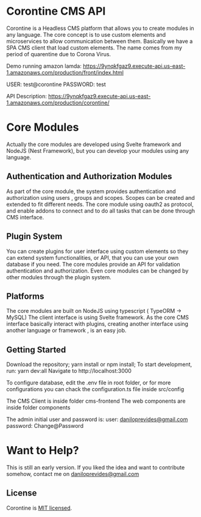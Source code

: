 # Corontine CMS API

Corontine is a Headless CMS platform that allows you to create modules in any language. The core concept is to use custom elements and microservices to allow communication between them.
Basically we have a SPA CMS client that load custom elements.
The name comes from my period of quarentine due to Corona Virus. 

Demo running amazon lamda:
https://9ynqkfgaz9.execute-api.us-east-1.amazonaws.com/production/front/index.html

USER: test@corontine
PASSWORD: test

API Description:
https://9ynqkfgaz9.execute-api.us-east-1.amazonaws.com/production/corontine/

# Core Modules
Actually the core modules are developed using Svelte framework and NodeJS (Nest Framework), but you can develop your modules using any language.

## Authentication and Authorization Modules
As part of the core module, the system provides authentication and authorization using users , groups and scopes.
Scopes can be created and extended to fit different needs.
The core module using oauth2 as protocol, and enable addons to connect and to do all tasks that can be done through CMS interface. 

## Plugin System
You can create plugins for user interface using custom elements so they can extend system functionalities, or API, that you can use your own database if you need.
The core modules provide an API for validation authentication and authorization.
Even core modules can be changed by other modules through the plugin system.

## Platforms
The core modules are built on NodeJS using typescript ( TypeORM -> MySQL)
The client interface is using Svelte framework.
As the core CMS interface basically interact with plugins, creating another interface using another language or framework , is an easy job.

## Getting Started
Download the repository;
yarn install or npm install;
To start development, run: yarn dev:all
Navigate to http://localhost:3000

To configure database, edit the .env file in root folder, or for more configurations you can chack the configuration.ts file inside src/config

The CMS Client is inside folder cms-frontend
The web components are inside folder components

The admin initial user and password is:
user:       daniloprevides@gmail.com
password:   Change@Password

# Want to Help?
This is still an early version. If you liked the idea and want to contribute somehow, contact me on daniloprevides@gmail.com

## License

Corontine is [MIT licensed](LICENSE).